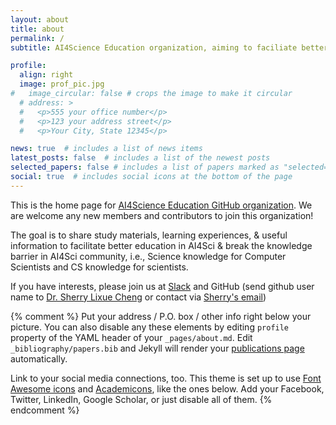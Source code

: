 ```yaml
---
layout: about
title: about
permalink: /
subtitle: AI4Science Education organization, aiming to faciliate better eduation for AI4Sci 

profile:
  align: right
  image: prof_pic.jpg
#   image_circular: false # crops the image to make it circular
  # address: >
  #   <p>555 your office number</p>
  #   <p>123 your address street</p>
  #   <p>Your City, State 12345</p>

news: true  # includes a list of news items
latest_posts: false  # includes a list of the newest posts
selected_papers: false # includes a list of papers marked as "selected={true}"
social: true  # includes social icons at the bottom of the page
---
```


This is the home page for [AI4Science Education GitHub organization](https://github.com/AI4SciEdu). We are welcome any new members and contributors to join this organization! 

The goal is to share study materials, learning experiences, & useful information to facilitate better education in AI4Sci & break the knowledge barrier in AI4Sci community, i.e., Science knowledge for Computer Scientists and CS knowledge for scientists.

If you have interests, please join us at [Slack](https://join.slack.com/t/ai4sciedu/shared_invite/zt-1tih6v3wz-KriTaIh~oYm8G9ogxsrMkA) and GitHub (send github user name to [Dr. Sherry Lixue Cheng](https://sherrylixuecheng.github.io/) or contact via <a href = "mailto: sherrylixuecheng@google.com">Sherry's email</a>)


{% comment %} Put your address / P.O. box / other info right below your picture. You can also disable any these elements by editing `profile` property of the YAML header of your `_pages/about.md`. Edit `_bibliography/papers.bib` and Jekyll will render your [publications page](/al-folio/publications/) automatically.

Link to your social media connections, too. This theme is set up to use [Font Awesome icons](http://fortawesome.github.io/Font-Awesome/) and [Academicons](https://jpswalsh.github.io/academicons/), like the ones below. Add your Facebook, Twitter, LinkedIn, Google Scholar, or just disable all of them.
{% endcomment %}


